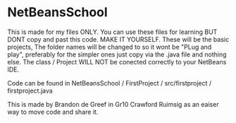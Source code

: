 # NetBeansSchool

This is made for my files ONLY. You can use these files for learning BUT DONT copy and past this code. MAKE IT YOURSELF. 
These will be the basic projects, The folder names will be changed to so it wont be "PLug and play", preferably for the simpler ones
just copy via the .java file and nothing else. The class / Project WILL NOT be conected correctly to your NetBeans IDE. 

Code can be found in 
NetBeansSchool / FirstProject / src/firstproject / firstproject.java

This is made by Brandon de Greef in Gr10 Crawford Ruimsig as an eaiser way to move code and share it. 

